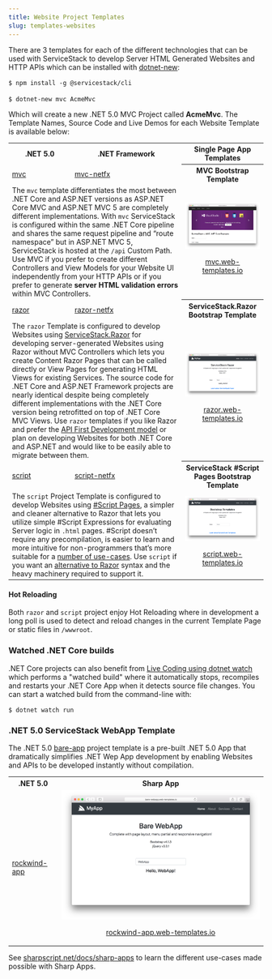 ```yaml
---
title: Website Project Templates
slug: templates-websites
---
```


There are 3 templates for each of the different technologies that can be used with ServiceStack to develop Server HTML Generated Websites and HTTP APIs which can be installed with [dotnet-new](/dotnet-new): 

    $ npm install -g @servicestack/cli

    $ dotnet-new mvc AcmeMvc

Which will create a new .NET 5.0 MVC Project called **AcmeMvc**. The Template Names, Source Code and Live Demos for each Website Template is available below:

<table class="table tpl">
<tr>
    <th>.NET 5.0</th>
    <th>.NET Framework</th>
    <th>Single Page App Templates</th>
</tr>
<tr>
    <td><a href="https://github.com/NetCoreTemplates/mvc">mvc</a></td>
    <td><a href="https://github.com/NetFrameworkTemplates/mvc-netfx">mvc-netfx</a></td>
    <th align="center">
        MVC Bootstrap Template
    </th>
</tr>
<tr>
    <td class="tpl-desc" colspan="2">
        The <code class="highlighter-rouge">mvc</code> template differentiates the most between .NET Core and ASP.NET versions as ASP.NET Core MVC and ASP.NET MVC 5 are completely different implementations. With <code class="highlighter-rouge">mvc</code> ServiceStack is configured within the same .NET Core pipeline and shares the same request pipeline and “route namespace” but in ASP.NET MVC 5, ServiceStack is hosted at the <code class="highlighter-rouge">/api</code> Custom Path. Use MVC if you prefer to create different Controllers and View Models for your Website UI independently from your HTTP APIs or if you prefer to generate <strong>server HTML validation errors</strong> within MVC Controllers.
    </td>
    <td align="center">
        <a href="http://mvc.web-templates.io"><img src="https://raw.githubusercontent.com/ServiceStack/Assets/master/csharp-templates/mvc.png" width="450" /></a>
        <p><a href="http://mvc.web-templates.io">mvc.web-templates.io</a></p>
    </td>
</tr>
<tr>
    <td><a href="https://github.com/NetCoreTemplates/razor">razor</a></td>
    <td><a href="https://github.com/NetFrameworkTemplates/razor-netfx">razor-netfx</a></td>
    <th align="center">
        ServiceStack.Razor Bootstrap Template
    </th>
</tr>
<tr>
    <td class="tpl-desc" colspan="2">
        The <code class="highlighter-rouge">razor</code> Template is configured to develop Websites using <a href="http://razor.servicestack.net">ServiceStack.Razor</a> for developing server-generated Websites using Razor without MVC Controllers which lets you create Content Razor Pages that can be called directly or View Pages for generating HTML Views for existing Services. The source code for .NET Core and ASP.NET Framework projects are nearly identical despite being completely different implementations with the .NET Core version being retrofitted on top of .NET Core MVC Views. Use <code class="highlighter-rouge">razor</code> templates if you like Razor and prefer the <a href="/api-first-development">API First Development model</a> or plan on developing Websites for both .NET Core and ASP.NET and would like to be easily able to migrate between them.
    </td>
    <td align="center">
        <a href="http://razor.web-templates.io"><img src="https://raw.githubusercontent.com/ServiceStack/Assets/master/csharp-templates/razor.png" width="450" /></a>
        <p><a href="http://razor.web-templates.io">razor.web-templates.io</a></p>
    </td>
</tr>
<tr>
    <td><a href="https://github.com/NetCoreTemplates/script">script</a></td>
    <td><a href="https://github.com/NetFrameworkTemplates/script-netfx">script-netfx</a></td>
    <th align="center">
        ServiceStack #Script Pages Bootstrap Template
    </th>
</tr>
<tr>
    <td class="tpl-desc" colspan="2">
        The <code class="highlighter-rouge">script</code> Project Template is configured to develop Websites using <a href="https://sharpscript.net/docs/sharp-pages">#Script Pages</a>, a simpler and cleaner alternative to Razor that lets you utilize simple #Script Expressions for evaluating Server logic in <code class="highlighter-rouge">.html</code> pages. #Script doesn’t require any precompilation, is easier to learn and more intuitive for non-programmers that’s more suitable for a <a href="https://sharpscript.net/usecases/">number of use-cases</a>. Use <code class="highlighter-rouge">script</code> if you want an <a href="/releases/v4.5.14#why-templates">alternative to Razor</a> syntax and the heavy machinery required to support it.
    </td>
    <td align="center">
        <a href="http://script.web-templates.io"><img src="https://raw.githubusercontent.com/ServiceStack/Assets/master/csharp-templates/templates.png" width="450" /></a>
        <p><a href="http://script.web-templates.io">script.web-templates.io</a></p>
    </td>
</tr>
</table>

#### Hot Reloading

Both `razor` and `script` project enjoy Hot Reloading where in development a long poll is used to detect and reload changes in the current Template Page or static files in `/wwwroot`.

### Watched .NET Core builds

.NET Core projects can also benefit from [Live Coding using dotnet watch](https://dotnetcoretutorials.com/2017/01/31/live-coding-net-core-using-dotnet-watch/) which performs a "watched build" where it automatically stops, recompiles and restarts your .NET Core App when it detects source file changes. You can start a watched build from the command-line with:

    $ dotnet watch run

### .NET 5.0 ServiceStack WebApp Template

The .NET 5.0 [bare-app](https://github.com/NetCoreTemplates/bare-app) project template is a pre-built .NET 5.0 App that dramatically simplifies .NET Wep App development by enabling Websites and APIs to be developed instantly without compilation.

<table class="table">
<tr>
    <th>.NET 5.0</th>
    <th>Sharp App</th>
</tr>
<tr>
    <td><a href="https://github.com/NetCoreTemplates/rockwind-app">rockwind-app</a></td>
    <td align="center">
        <a href="http://rockwind-app.web-templates.io/"><img src="https://raw.githubusercontent.com/ServiceStack/Assets/master/csharp-templates/bare-app.png" width="650" /></a>
        <p><a href="http://rockwind-app.web-templates.io/">rockwind-app.web-templates.io</a></p>
    </td>
</tr>
</table>

See [sharpscript.net/docs/sharp-apps](https://sharpscript.net/docs/sharp-apps) to learn the different use-cases made possible with Sharp Apps.
